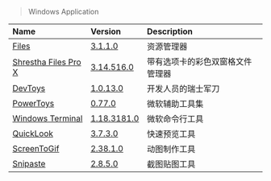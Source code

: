 > Windows Application

| Name                           | Version                           | Description                      |
| :----------------------------- | :-------------------------------- | :------------------------------- |
| [Files][Files]                 | [3.1.1.0][Files-Microsoft]        | 资源管理器                       |
| [Shrestha Files Pro X][SFiles] | [3.14.516.0][SFiles-Microsoft]    | 带有选项卡的彩色双窗格文件管理器 |
| [DevToys][DevToys]             | [1.0.13.0][DevToys-Microsoft]     | 开发人员的瑞士军刀               |
| [PowerToys][PowerToys]         | [0.77.0][PowerToys-Microsoft]     | 微软辅助工具集                   |
| [Windows Terminal][Terminal]   | [1.18.3181.0][Terminal-Microsoft] | 微软命令行工具                   |
| [QuickLook][QuickLook]         | [3.7.3.0][QuickLook-Microsoft]    | 快速预览工具                     |
| [ScreenToGif][ScreenToGif]     | [2.38.1.0][ScreenToGif-Microsoft] | 动图制作工具                     |
| [Snipaste][Snipaste]           | [2.8.5.0][Snipaste-Microsoft]     | 截图贴图工具                     |

[Files]: https://github.com/files-community/Files '跳转主页'
[Files-Microsoft]: https://www.microsoft.com/store/productId/9NGHP3DX8HDX '跳转Microsoft Store'
[SFiles]: https://jptgamesandapps.github.io/ShresthaFiles/ '跳转主页'
[SFiles-Microsoft]: https://www.microsoft.com/store/productId/9NPNFFSV2HQM '跳转Microsoft Store'
[DevToys]: https://github.com/veler/DevToys '跳转主页'
[DevToys-Microsoft]: https://www.microsoft.com/store/productId/9PGCV4V3BK4W '跳转Microsoft Store'
[PowerToys]: https://github.com/microsoft/PowerToys '跳转主页'
[PowerToys-Microsoft]: https://docs.microsoft.com/zh-cn/windows/powertoys/ '跳转Microsoft Docs'
[Terminal]: https://github.com/microsoft/terminal '跳转主页'
[Terminal-Microsoft]: https://www.microsoft.com/store/productId/9N0DX20HK701 '跳转Microsoft Store'
[QuickLook]: https://github.com/QL-Win/QuickLook '跳转主页'
[QuickLook-Microsoft]: https://www.microsoft.com/store/productId/9NV4BS3L1H4S '跳转Microsoft Store'
[ScreenToGif]: https://www.screentogif.com/ '跳转主页'
[ScreenToGif-Microsoft]: https://www.microsoft.com/store/productId/9N3SQK8PDS8G '跳转Microsoft Store'
[Snipaste]: https://www.snipaste.com/ '跳转主页'
[Snipaste-Microsoft]: https://www.microsoft.com/store/productId/9P1WXPKB68KX '跳转Microsoft Store'
